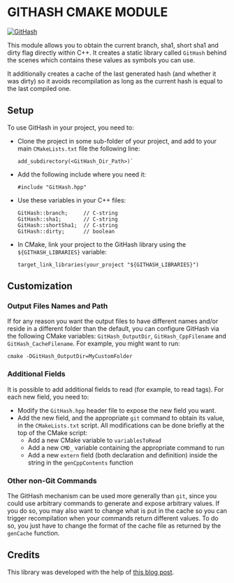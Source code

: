 GITHASH CMAKE MODULE
====================

[![GitHash](https://github.com/Svalorzen/GitHash/actions/workflows/build_cmake.yml/badge.svg)](https://github.com/Svalorzen/GitHash/actions/workflows/build_cmake.yml)

This module allows you to obtain the current branch, sha1, short sha1 and dirty
flag directly within C++. It creates a static library called `GitHash` behind
the scenes which contains these values as symbols you can use.

It additionally creates a cache of the last generated hash (and whether it was
dirty) so it avoids recompilation as long as the current hash is equal to the
last compiled one.

Setup
-----

To use GitHash in your project, you need to:
- Clone the project in some sub-folder of your project, and add to your main
  `CMakeLists.txt` file the following line:
  ```
  add_subdirectory(<GitHash_Dir_Path>)`
  ```
- Add the following include where you need it:
  ```
  #include "GitHash.hpp"
  ```
- Use these variables in your C++ files:
  ```
  GitHash::branch;     // C-string
  GitHash::sha1;       // C-string
  GitHash::shortSha1;  // C-string
  GitHash::dirty;      // boolean
  ```
- In CMake, link your project to the GitHash library using the
  `${GITHASH_LIBRARIES}` variable:
  ```
  target_link_libraries(your_project "${GITHASH_LIBRARIES}")
  ```

Customization
-------------

### Output Files Names and Path ###

If for any reason you want the output files to have different names and/or
reside in a different folder than the default, you can configure GitHash via the
following CMake variables: `GitHash_OutputDir`, `GitHash_CppFilename` and
`GitHash_CacheFilename`. For example, you might want to run:

```
cmake -DGitHash_OutputDir=MyCustomFolder
```

### Additional Fields ###

It is possible to add additional fields to read (for example, to read tags). For
each new field, you need to:
- Modify the `GitHash.hpp` header file to expose the new field you want.
- Add the new field, and the appropriate `git` command to obtain its value, in
  the `CMakeLists.txt` script. All modifications can be done briefly at the top
  of the CMake script:
  - Add a new CMake variable to `variablesToRead`
  - Add a new `CMD_` variable containing the appropriate command to run
  - Add a new `extern` field (both declaration and definition) inside the string
    in the `genCppContents` function

### Other non-Git Commands ###

The GitHash mechanism can be used more generally than `git`, since you could use
arbitrary commands to generate and expose arbitrary values. If you do so, you
may also want to change what is put in the cache so you can trigger
recompilation when your commands return different values. To do so, you just
have to change the format of the cache file as returned by the `genCache`
function.

Credits
-------

This library was developed with the help of [this blog
post](https://jonathanhamberg.com/post/cmake-embedding-git-hash/).
